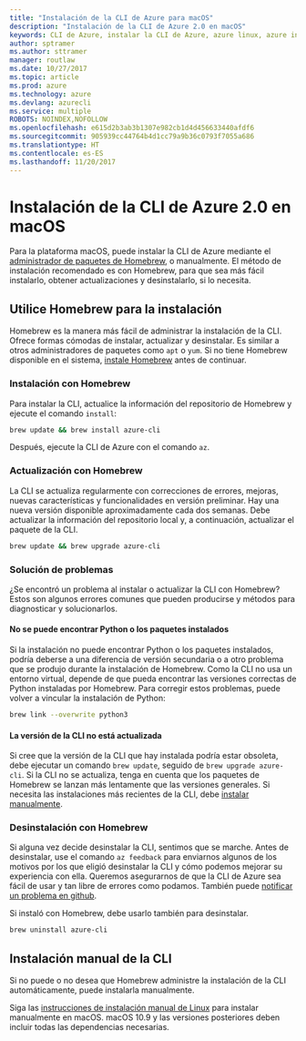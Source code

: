 ```yaml
---
title: "Instalación de la CLI de Azure para macOS"
description: "Instalación de la CLI de Azure 2.0 en macOS"
keywords: CLI de Azure, instalar la CLI de Azure, azure linux, azure instalar macOS
author: sptramer
ms.author: sttramer
manager: routlaw
ms.date: 10/27/2017
ms.topic: article
ms.prod: azure
ms.technology: azure
ms.devlang: azurecli
ms.service: multiple
ROBOTS: NOINDEX,NOFOLLOW
ms.openlocfilehash: e615d2b3ab3b1307e982cb1d4d456633440afdf6
ms.sourcegitcommit: 905939cc44764b4d1cc79a9b36c0793f7055a686
ms.translationtype: HT
ms.contentlocale: es-ES
ms.lasthandoff: 11/20/2017
---
```

# <a name="install-azure-cli-20-on-macos"></a>Instalación de la CLI de Azure 2.0 en macOS

Para la plataforma macOS, puede instalar la CLI de Azure mediante el [administrador de paquetes de Homebrew](http://brew.sh), o manualmente. El método de instalación recomendado es con Homebrew, para que sea más fácil instalarlo, obtener actualizaciones y desinstalarlo, si lo necesita.

## <a name="use-homebrew-to-install"></a>Utilice Homebrew para la instalación

Homebrew es la manera más fácil de administrar la instalación de la CLI. Ofrece formas cómodas de instalar, actualizar y desinstalar. Es similar a otros administradores de paquetes como `apt` o `yum`.
Si no tiene Homebrew disponible en el sistema, [instale Homebrew](https://docs.brew.sh/Installation.html) antes de continuar.

### <a name="install-with-homebrew"></a>Instalación con Homebrew

Para instalar la CLI, actualice la información del repositorio de Homebrew y ejecute el comando `install`:

```bash
brew update && brew install azure-cli
```

Después, ejecute la CLI de Azure con el comando `az`.

### <a name="update-with-homebrew"></a>Actualización con Homebrew

La CLI se actualiza regularmente con correcciones de errores, mejoras, nuevas características y funcionalidades en versión preliminar. Hay una nueva versión disponible aproximadamente cada dos semanas. Debe actualizar la información del repositorio local y, a continuación, actualizar el paquete de la CLI.

```bash
brew update && brew upgrade azure-cli
```

### <a name="troubleshooting"></a>Solución de problemas

¿Se encontró un problema al instalar o actualizar la CLI con Homebrew? Estos son algunos errores comunes que pueden producirse y métodos para diagnosticar y solucionarlos.

#### <a name="unable-to-find-python-or-installed-packages"></a>No se puede encontrar Python o los paquetes instalados

Si la instalación no puede encontrar Python o los paquetes instalados, podría deberse a una diferencia de versión secundaria o a otro problema que se produjo durante la instalación de Homebrew. Como la CLI no usa un entorno virtual, depende de que pueda encontrar las versiones correctas de Python instaladas por Homebrew. Para corregir estos problemas, puede volver a vincular la instalación de Python:

```bash
brew link --overwrite python3
```

#### <a name="the-cli-version-is-out-of-date"></a>La versión de la CLI no está actualizada

Si cree que la versión de la CLI que hay instalada podría estar obsoleta, debe ejecutar un comando `brew update`, seguido de `brew upgrade azure-cli`. Si la CLI no se actualiza, tenga en cuenta que los paquetes de Homebrew se lanzan más lentamente que las versiones generales. Si necesita las instalaciones más recientes de la CLI, debe [instalar manualmente](#manage-the-cli-manually).

### <a name="uninstall-with-homebrew"></a>Desinstalación con Homebrew

Si alguna vez decide desinstalar la CLI, sentimos que se marche. Antes de desinstalar, use el comando `az feedback` para enviarnos algunos de los motivos por los que eligió desinstalar la CLI y cómo podemos mejorar su experiencia con ella. Queremos asegurarnos de que la CLI de Azure sea fácil de usar y tan libre de errores como podamos. También puede [notificar un problema en github](https://github.com/Azure/azure-cli/issues).

Si instaló con Homebrew, debe usarlo también para desinstalar.

```bash
brew uninstall azure-cli
```

## <a name="install-the-cli-manually"></a>Instalación manual de la CLI

Si no puede o no desea que Homebrew administre la instalación de la CLI automáticamente, puede instalarla manualmente.

Siga las [instrucciones de instalación manual de Linux](install-azure-cli-linux.md) para instalar manualmente en macOS. macOS 10.9 y las versiones posteriores deben incluir todas las dependencias necesarias.
